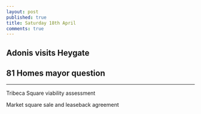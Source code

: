 ```yaml
---
layout: post
published: true
title: Saturday 18th April
comments: true
---
```


## Adonis visits Heygate

## 81 Homes mayor question

___________________________________________________________


Tribeca Square viability assessment

Market square sale and leaseback agreement